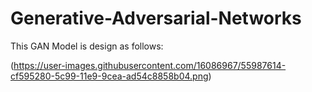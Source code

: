 # Generative-Adversarial-Networks

This GAN Model is design as follows:

(https://user-images.githubusercontent.com/16086967/55987614-cf595280-5c99-11e9-9cea-ad54c8858b04.png)
